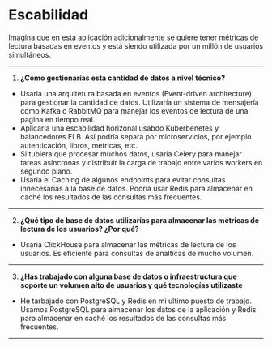 # Escabilidad

Imagina que en esta aplicación adicionalmente se quiere tener métricas de
lectura basadas en eventos y está siendo utilizada por un millón de usuarios
simultáneos.

---

1. **¿Cómo gestionarías esta cantidad de datos a nivel técnico?**

 - Usaria una arquitetura basada en eventos (Event-driven architecture) para
   gestionar la cantidad de datos. Utilizaría un sistema de mensajería como
   Kafka o RabbitMQ para manejar los eventos de lectura de una pagina en tiempo real.
 - Aplicaria una escabilidad horizonal usabdo Kuberbenetes y balancedores ELB. Así
   podría separa por microservicios, por ejemplo autenticación, libros, metricas, etc.
 - Si tubiera que procesar muchos datos, usaría Celery para manejar tareas
   asíncronas y distribuir la carga de trabajo entre varios workers en segundo plano.
 - Usaria el Caching de algunos endpoints para evitar consultas innecesarias a la
   base de datos. Podría usar Redis para almacenar en caché los
   resultados de las consultas más frecuentes.

---

2. **¿Qué tipo de base de datos utilizarías para almacenar las métricas de lectura de los usuarios? ¿Por qué?**

- Usaria ClickHouse para almacenar las métricas de lectura de los usuarios. Es eficiente
  para consultas de analtícas de mucho volumen.

---

3. **¿Has trabajado con alguna base de datos o infraestructura que soporte un volumen alto de usuarios y qué tecnologías utilizaste**

- He tarbajado con PostgreSQL y Redis en mi ultimo puesto de trabajo. Usamos PostgreSQL
  para almacenar los datos de la aplicación y Redis para almacenar en caché los
  resultados de las consultas más frecuentes.

---
